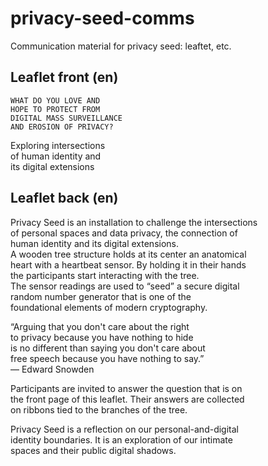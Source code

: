 # privacy-seed-comms
Communication material for privacy seed: leaftet, etc.

## Leaflet front (en)

```
WHAT DO YOU LOVE AND
HOPE TO PROTECT FROM
DIGITAL MASS SURVEILLANCE
AND EROSION OF PRIVACY?
```

Exploring intersections<br>
of human identity and<br>
its digital extensions<br>

## Leaflet back (en)

Privacy Seed is an installation to challenge the intersections <br>
of personal spaces and data privacy, the connection of <br>
human identity and its digital extensions.<br>
A wooden tree structure holds at its center an anatomical <br>
heart with a heartbeat sensor. By holding it in their hands <br>
the participants start interacting with the tree.<br>
The sensor readings are used to “seed” a secure digital <br>
random number generator that is one of the <br>
foundational elements of modern cryptography.

“Arguing that you don't care about  the right <br>
to privacy because you have nothing to hide <br>
is no different than saying you don't care about <br>
free speech because you have nothing to say.”<br>
                                             ― Edward Snowden

Participants are invited to answer the question that is on <br>
the front page of this leaflet. Their answers are collected <br>
on ribbons tied to the branches of the tree.<br>

Privacy Seed is a reflection on our personal-and-digital <br>
identity boundaries. It is an exploration of our intimate <br>
spaces and their public digital shadows.